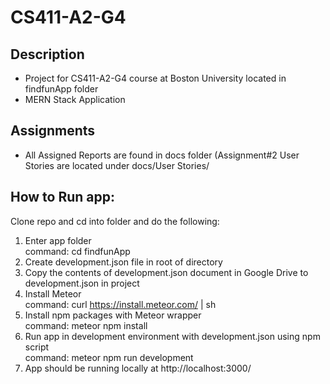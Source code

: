 # CS411-A2-G4
## Description
- Project for CS411-A2-G4 course at Boston University located in findfunApp folder
- MERN Stack Application

## Assignments
- All Assigned Reports are found in docs folder (Assignment#2 User Stories are located under docs/User Stories/

## How to Run app:  
Clone repo and cd into folder and do the following:  

1. Enter app folder  
command: cd findfunApp  
2. Create development.json file in root of directory  
3. Copy the contents of development.json document in Google Drive to development.json in project  
4. Install Meteor  
command: curl https://install.meteor.com/ | sh  
5. Install npm packages with Meteor wrapper  
command: meteor npm install  
6. Run app in development environment with development.json using npm script  
command: meteor npm run development  
7. App should be running locally at http://localhost:3000/  
